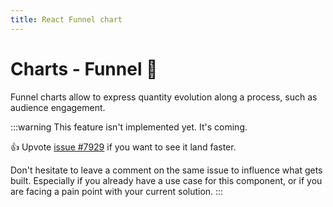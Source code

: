 ```yaml
---
title: React Funnel chart
---
```


# Charts - Funnel 🚧[<span class="plan-pro"></span>](/x/introduction/licensing/#pro-plan 'Pro plan')

<p class="description">Funnel charts allow to express quantity evolution along a process, such as audience engagement.</p>

:::warning
This feature isn't implemented yet. It's coming.

👍 Upvote [issue #7929](https://github.com/mui/mui-x/issues/7929) if you want to see it land faster.

Don't hesitate to leave a comment on the same issue to influence what gets built. Especially if you already have a use case for this component, or if you are facing a pain point with your current solution.
:::
